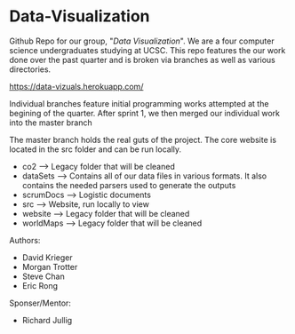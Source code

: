 # Data-Visualization

Github Repo for our group, "*Data Visualization*". We are a four computer science undergraduates studying at UCSC. This repo features the our work done over the past quarter and is broken via branches as well as various directories.

https://data-vizuals.herokuapp.com/

Individual branches feature initial programming works attempted at the begining of the quarter. After sprint 1, we then merged our individual work into the master branch

The master branch holds the real guts of the project. The core website is located in the src folder and can be run locally.
  * co2       --> Legacy folder that will be cleaned
  * dataSets  --> Contains all of our data files in various formats. It also contains the needed parsers used to generate the outputs
  * scrumDocs --> Logistic documents 
  * src       --> Website, run locally to view 
  * website   --> Legacy folder that will be cleaned
  * worldMaps --> Legacy folder that will be cleaned
  
Authors:
  * David Krieger
  * Morgan Trotter
  * Steve Chan
  * Eric Rong

Sponser/Mentor:
  * Richard Jullig
    

